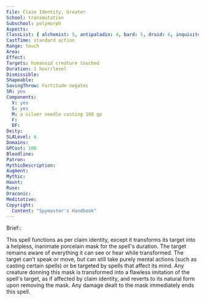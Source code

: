 ```yaml
---
File: Claim Identity, Greater
School: transmutation
Subschool: polymorph
Aspects: 
ClassList: { alchemist: 5, antipaladin: 4, bard: 5, druid: 6, inquisitor: 5, shaman: 6, sorcerer: 6, wizard: 6, witch: 5 }
CastTime: standard action
Range: touch
Area: 
Effect: 
Targets: humanoid creature touched
Duration: 1 hour/level
Dismissible: 
Shapeable: 
SavingThrow: Fortitude negates
SR: yes
Components:
  V: yes
  S: yes
  M: a silver needle costing 100 gp
  F: 
  DF: 
Deity: 
SLALevel: 6
Domains: 
GPCost: 100
Bloodline: 
Patron: 
MythicDescription: 
Augment: 
Mythic: 
Haunt: 
Ruse: 
Draconic: 
Meditative: 
Copyright:
  Content: "Spymaster's Handbook"
---
```

Brief:: 

This spell functions as per claim identity, except it transforms its target into  a helpless, inanimate porcelain mask for the spell's duration. The target remains aware of everything it can see or hear while transformed. The target can't speak or move, but can still take purely mental actions (such as casting certain spells) or be targeted by spells that affect its mind.  Any creature donning this mask is transformed into a flawless imitation of the spell's target, as if affected by claim identity, and reverts to its natural form upon removing the mask. Any damage dealt to the mask immediately ends this spell.
